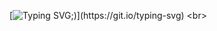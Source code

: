 [![Typing SVG](https://readme-typing-svg.herokuapp.com/?color=7600a9&size=35&center=true&vCenter=true&width=1000&lines=Castrolandia+Home+Page!;For+practice+HTML+and+CSS+:);)](https://git.io/typing-svg)
<br>
